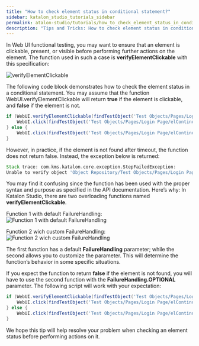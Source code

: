 ```yaml
---
title: "How to check element status in conditional statement?"
sidebar: katalon_studio_tutorials_sidebar
permalink: atalon-studio/tutorials/how_to_check_element_status_in_conditional_statement.html
description: "Tips and Tricks: How to check element status in conditional statement?"
---
```

In Web UI functional testing, you may want to ensure that an element is clickable, present, or visible before performing further actions on the element. The function used in such a case is **verifyElementClickable** with this specification:

![verifyElementClickable](../../images/katalon-studio/tutorials/how_to_check_element_status_in_conditional_statement/verifyElementClickable_1.png)


The following code block demonstrates how to check the element status in a conditional statement. You may assume that the function WebUI.verifyElementClickable will return **true** if the element is clickable, and **false** if the element is not. 
```groovy
if (WebUI.verifyElementClickable(findTestObject('Test Objects/Pages/Login Page/elContinue - Wrong'))) {
    WebUI.click(findTestObject('Test Objects/Pages/Login Page/elContinue - Wrong'))
} else {
    WebUI.click(findTestObject('Test Objects/Pages/Login Page/elContinue'))
}
```
However, in practice, if the element is not found after timeout, the function does not return false. Instead, the exception below is returned:

```groovy
Stack trace: com.kms.katalon.core.exception.StepFailedException: 
Unable to verify object 'Object Repository/Test Objects/Pages/Login Page/elContinue - Wrong' to be clickable (Root cause: Web element with id: 'Object Repository/Test Objects/Pages/Login Page/elContinue - Wrong' located by 'By.xpath: //button[.='Continue - Wrong']' not found)
```
You may find it confusing since the function has been used with the proper syntax and purpose as specified in the API documentation. Here’s why:
In Katalon Studio, there are two overloading functions named **verifyElementClickable**. 

Function 1 with default FailureHandling:
![Function 1 with default FailureHandling](../../images/katalon-studio/tutorials/how_to_check_element_status_in_conditional_statement/verifyElementClickable_1.png)


Function 2 wich custom FailureHandling:
![Function 2 wich custom FailureHandling](../../images/katalon-studio/tutorials/how_to_check_element_status_in_conditional_statement/verifyElementClickable_2.png)

The first function has a default **FailureHandling** parameter; while the second allows you to customize the parameter. This will determine the function’s behavior in some specific situations.

If you expect the function to return **false** if the element is not found, you will have to use the second function with the **FailureHandling.OPTIONAL** parameter. The following script will work with your expectation:

```groovy
if (WebUI.verifyElementClickable(findTestObject('Test Objects/Pages/Login Page/elContinue - Wrong'), FailureHandling.OPTIONAL)) {
    WebUI.click(findTestObject('Test Objects/Pages/Login Page/elContinue - Wrong'))
} else {
    WebUI.click(findTestObject('Test Objects/Pages/Login Page/elContinue'))
}

```
We hope this tip will help resolve your problem when checking an element status before performing actions on it.
